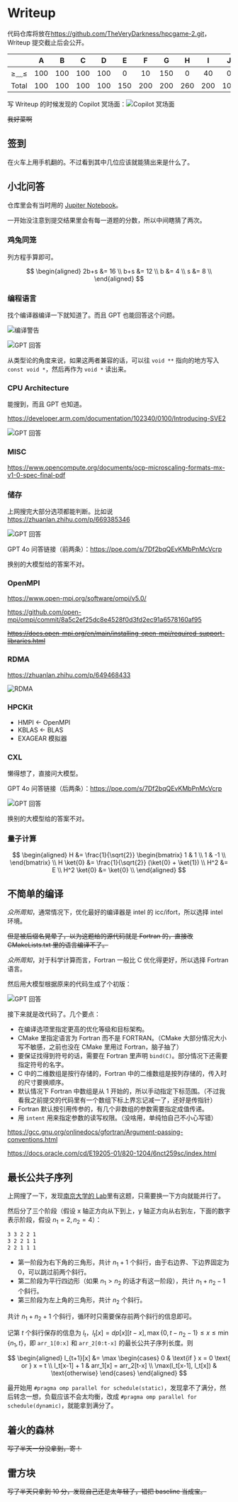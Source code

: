# Writeup

代码仓库将放在<https://github.com/TheVeryDarkness/hpcgame-2.git>，Writeup 提交截止后会公开。

|       |  A  |  B  |  C  |  D  |  E  |  F  |  G  |  H  |  I  |  J  |  K  |  L  | Total |
| :---: | :-: | :-: | :-: | :-: | :-: | :-: | :-: | :-: | :-: | :-: | :-: | :-: | :---: |
| ≥﹏≤  | 100 | 100 | 100 | 100 |  0  | 10  | 150 |  0  | 40  |  0  | 50  |  0  |  650  |
| Total | 100 | 100 | 100 | 100 | 150 | 200 | 200 | 260 | 200 | 100 | 50  | 200 | 1760  |

写 Writeup 的时候发现的 Copilot 冥场面：![Copilot 冥场面](./copilot.png)

~~我好菜啊~~

## 签到

在火车上用手机翻的。不过看到其中几位应该就能猜出来是什么了。

## 小北问答

仓库里会有当时用的 [Jupiter Notebook](./b.ipynb)。

一开始没注意到提交结果里会有每一道题的分数，所以中间瞎猜了两次。

### 鸡兔同笼

列方程手算即可。

$$
\begin{aligned}
2b+s &= 16 \\
b+s  &= 12 \\
b    &= 4  \\
s    &= 8  \\
\end{aligned}
$$

### 编程语言

找个编译器编译一下就知道了。而且 GPT 也能回答这个问题。

![编译警告](./b-pl-clang.png)

![GPT 回答](./b-pl-gpt.png)

从类型论的角度来说，如果这两者兼容的话，可以往 `void **` 指向的地方写入 `const void *`，然后再作为 `void *` 读出来。

### CPU Architecture

能搜到，而且 GPT 也知道。

<https://developer.arm.com/documentation/102340/0100/Introducing-SVE2>

![GPT 回答](./b-arch-gpt.png)

### MISC

<https://www.opencompute.org/documents/ocp-microscaling-formats-mx-v1-0-spec-final-pdf>

### 储存

上网搜完大部分选项都能判断。比如说 <https://zhuanlan.zhihu.com/p/669385346>

![GPT 回答](./b-zns-gpt.png)

GPT 4o 问答链接（前两条）：<https://poe.com/s/7Df2bqQEvKMbPnMcVcrp>

换别的大模型给的答案不对。

### OpenMPI

<https://www.open-mpi.org/software/ompi/v5.0/>

<https://github.com/open-mpi/ompi/commit/8a5c2ef25dc8e4528f0d3fd2ec91a6578160af95>

~~<https://docs.open-mpi.org/en/main/installing-open-mpi/required-support-libraries.html>~~

### RDMA

<https://zhuanlan.zhihu.com/p/649468433>

![RDMA](https://pic4.zhimg.com/v2-7f767472a1ae51dcc51a39b5fc8b5c8f_1440w.jpg)

### HPCKit

- HMPI <- OpenMPI
- KBLAS <- BLAS
- EXAGEAR 模拟器

### CXL

懒得想了，直接问大模型。

GPT 4o 问答链接（后两条）：<https://poe.com/s/7Df2bqQEvKMbPnMcVcrp>

![GPT 回答](./b-cxl-gpt.png)

换别的大模型给的答案不对。

### 量子计算

$$
\begin{aligned}
    H &= \frac{1}{\sqrt{2}} \begin{bmatrix}
        1 &  1 \\
        1 & -1 \\
    \end{bmatrix} \\
    H \ket{0} &= \frac{1}{\sqrt{2}} (\ket{0} + \ket{1}) \\
    H^2 &= E \\
    H^2 \ket{0} &= \ket{0} \\
\end{aligned}
$$

## 不简单的编译

_众所周知_，通常情况下，优化最好的编译器是 intel 的 icc/ifort，所以选择 intel 环境。

~~但是被后缀名晃晕了，以为这题给的源代码就是 Fortran 的，直接改 CMakeLists.txt 里的语言编译不了。~~

_众所周知_，对于科学计算而言，Fortran 一般比 C 优化得更好，所以选择 Fortran 语言。

然后用大模型根据原来的代码生成了个初版：

![GPT 回答](./c-gpt.png)

接下来就是改代码了。几个要点：

- 在编译选项里指定更高的优化等级和目标架构。
- CMake 里指定语言为 Fortran 而不是 FORTRAN。（CMake 大部分情况大小写不敏感，之前也没在 CMake 里用过 Fortran，脑子抽了）
- 要保证找得到符号的话，需要在 Fortran 里声明 `bind(C)`。部分情况下还需要指定符号的名字。
- C 中的二维数组是按行存储的，Fortran 中的二维数组是按列存储的，传入时的尺寸要换顺序。
- 默认情况下 Fortran 中数组是从 1 开始的，所以手动指定下标范围。（不过我看我之前提交的代码里有一个数组下标上界忘记减一了，还好是传指针）
- Fortran 默认按引用传参的，有几个非数组的参数需要指定成值传递。
- 用 `intent` 用来指定参数的读写权限。（没啥用，单纯怕自己不小心写错）

<https://gcc.gnu.org/onlinedocs/gfortran/Argument-passing-conventions.html>

<https://docs.oracle.com/cd/E19205-01/820-1204/6nct259sc/index.html>

## 最长公共子序列

上网搜了一下，发现[南京大学的 Lab](https://xliuqq.github.io/csblog/courses/os_lab/M2_plcs.html)里有这题，只需要换一下方向就能并行了。

然后分了三个阶段（假设 x 轴正方向从下到上，y 轴正方向从右到左，下面的数字表示阶段，假设 $n_1 = 2, n_2 = 4$）：

```txt
3 3 2 2 1
3 2 2 1 1
2 2 1 1 1
```

- 第一阶段为右下角的三角形，共计 $n_1 + 1$ 个斜行，由于右边界、下边界固定为 0，可以跳过前两个斜行。
- 第二阶段为平行四边形（如果 $n_1 > n_2$ 的话才有这一阶段），共计 $n_1 + n_2 - 1$ 个斜行。
- 第三阶段为左上角的三角形，共计 $n_2$ 个斜行。

共计 $n_1 + n_2 + 1$ 个斜行，循环时只需要保存前两个斜行的信息即可。

记第 $t$ 个斜行保存的信息为 $l_t$，$l_t[x] = dp[x][t - x], \max\{0, t-n_2-1\} \le x \le \min\{n_1, t\}$，即 `arr_1[0:x]` 和 `arr_2[0:t-x]` 的最长公共子序列长度。则

$$
\begin{aligned}
    l_{t+1}[x] &= \max \begin{cases}
        0                      & \text{if } x = 0 \text{ or } x = t \\
        l_t[x-1] + 1           & arr_1[x] = arr_2[t-x]              \\
        \max(l_t[x-1], l_t[x]) & \text{otherwise}
    \end{cases}
\end{aligned}
$$

最开始用 `#pragma omp parallel for schedule(static)`，发现拿不了满分，然后转念一想，负载应该不会太均衡，改成 `#pragma omp parallel for schedule(dynamic)`，就能拿到满分了。

## 着火的森林

~~写了半天一分没拿到，寄！~~

## 雷方块

~~写了半天只拿到 10 分，发现自己还是太年轻了，错把 baseline 当成宝。~~
